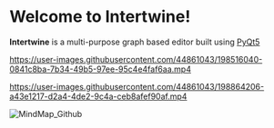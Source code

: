 # Welcome to Intertwine!

**Intertwine** is a multi-purpose graph based editor built using [PyQt5](https://pypi.org/project/PyQt5/)

https://user-images.githubusercontent.com/44861043/198516040-0841c8ba-7b34-49b5-97ee-95c4e4faf6aa.mp4

https://user-images.githubusercontent.com/44861043/198864206-a43e1217-d2a4-4de2-9c4a-ceb8afef90af.mp4

![MindMap_Github](https://user-images.githubusercontent.com/44861043/198703482-ea0ffa25-ce1f-48fb-8ae2-c5cd086d10af.PNG)

